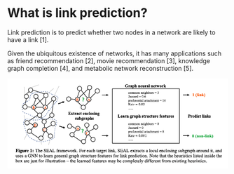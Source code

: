 # What is link prediction? 

Link prediction is to predict whether two nodes in a network are likely to have a link [1]. 

Given the ubiquitous existence of networks, it has many applications such as friend recommendation [2], movie recommendation [3], knowledge graph completion [4], and metabolic network reconstruction [5].


![image info](./image/GNN.png)
